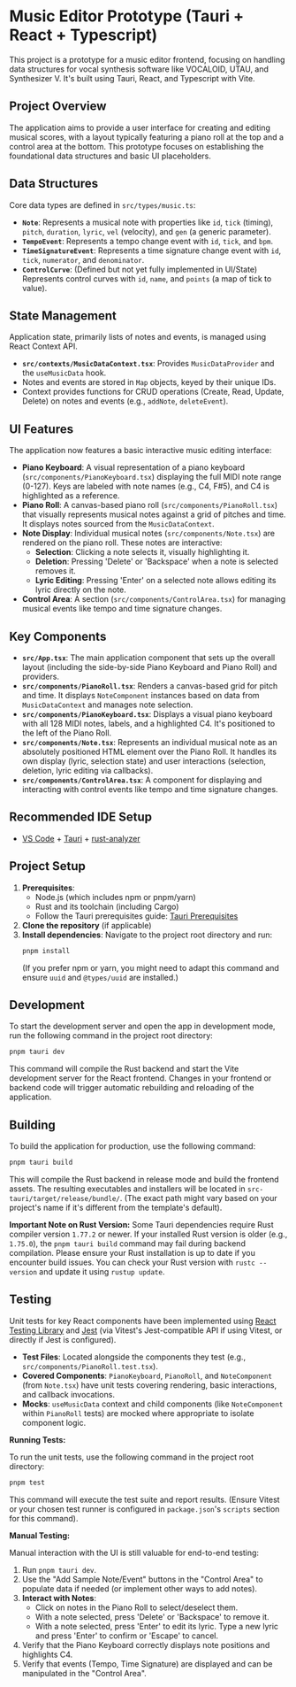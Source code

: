 # Music Editor Prototype (Tauri + React + Typescript)

This project is a prototype for a music editor frontend, focusing on handling data structures for vocal synthesis software like VOCALOID, UTAU, and Synthesizer V. It's built using Tauri, React, and Typescript with Vite.

## Project Overview

The application aims to provide a user interface for creating and editing musical scores, with a layout typically featuring a piano roll at the top and a control area at the bottom. This prototype focuses on establishing the foundational data structures and basic UI placeholders.

## Data Structures

Core data types are defined in `src/types/music.ts`:

*   **`Note`**: Represents a musical note with properties like `id`, `tick` (timing), `pitch`, `duration`, `lyric`, `vel` (velocity), and `gen` (a generic parameter).
*   **`TempoEvent`**: Represents a tempo change event with `id`, `tick`, and `bpm`.
*   **`TimeSignatureEvent`**: Represents a time signature change event with `id`, `tick`, `numerator`, and `denominator`.
*   **`ControlCurve`**: (Defined but not yet fully implemented in UI/State) Represents control curves with `id`, `name`, and `points` (a map of tick to value).

## State Management

Application state, primarily lists of notes and events, is managed using React Context API.
*   **`src/contexts/MusicDataContext.tsx`**: Provides `MusicDataProvider` and the `useMusicData` hook.
*   Notes and events are stored in `Map` objects, keyed by their unique IDs.
*   Context provides functions for CRUD operations (Create, Read, Update, Delete) on notes and events (e.g., `addNote`, `deleteEvent`).

## UI Features

The application now features a basic interactive music editing interface:

*   **Piano Keyboard**: A visual representation of a piano keyboard (`src/components/PianoKeyboard.tsx`) displaying the full MIDI note range (0-127). Keys are labeled with note names (e.g., C4, F#5), and C4 is highlighted as a reference.
*   **Piano Roll**: A canvas-based piano roll (`src/components/PianoRoll.tsx`) that visually represents musical notes against a grid of pitches and time. It displays notes sourced from the `MusicDataContext`.
*   **Note Display**: Individual musical notes (`src/components/Note.tsx`) are rendered on the piano roll. These notes are interactive:
    *   **Selection**: Clicking a note selects it, visually highlighting it.
    *   **Deletion**: Pressing 'Delete' or 'Backspace' when a note is selected removes it.
    *   **Lyric Editing**: Pressing 'Enter' on a selected note allows editing its lyric directly on the note.
*   **Control Area**: A section (`src/components/ControlArea.tsx`) for managing musical events like tempo and time signature changes.

## Key Components

*   **`src/App.tsx`**: The main application component that sets up the overall layout (including the side-by-side Piano Keyboard and Piano Roll) and providers.
*   **`src/components/PianoRoll.tsx`**: Renders a canvas-based grid for pitch and time. It displays `NoteComponent` instances based on data from `MusicDataContext` and manages note selection.
*   **`src/components/PianoKeyboard.tsx`**: Displays a visual piano keyboard with all 128 MIDI notes, labels, and a highlighted C4. It's positioned to the left of the Piano Roll.
*   **`src/components/Note.tsx`**: Represents an individual musical note as an absolutely positioned HTML element over the Piano Roll. It handles its own display (lyric, selection state) and user interactions (selection, deletion, lyric editing via callbacks).
*   **`src/components/ControlArea.tsx`**: A component for displaying and interacting with control events like tempo and time signature changes.

## Recommended IDE Setup

- [VS Code](https://code.visualstudio.com/) + [Tauri](https://marketplace.visualstudio.com/items?itemName=tauri-apps.tauri-vscode) + [rust-analyzer](https://marketplace.visualstudio.com/items?itemName=rust-lang.rust-analyzer)

## Project Setup

1.  **Prerequisites**:
    *   Node.js (which includes npm or pnpm/yarn)
    *   Rust and its toolchain (including Cargo)
    *   Follow the Tauri prerequisites guide: [Tauri Prerequisites](https://tauri.app/v1/guides/getting-started/prerequisites)
2.  **Clone the repository** (if applicable)
3.  **Install dependencies**:
    Navigate to the project root directory and run:
    ```bash
    pnpm install
    ```
    (If you prefer npm or yarn, you might need to adapt this command and ensure `uuid` and `@types/uuid` are installed.)

## Development

To start the development server and open the app in development mode, run the following command in the project root directory:

```bash
pnpm tauri dev
```

This command will compile the Rust backend and start the Vite development server for the React frontend. Changes in your frontend or backend code will trigger automatic rebuilding and reloading of the application.

## Building

To build the application for production, use the following command:

```bash
pnpm tauri build
```

This will compile the Rust backend in release mode and build the frontend assets. The resulting executables and installers will be located in `src-tauri/target/release/bundle/`. (The exact path might vary based on your project's name if it's different from the template's default).

**Important Note on Rust Version:** Some Tauri dependencies require Rust compiler version `1.77.2` or newer. If your installed Rust version is older (e.g., `1.75.0`), the `pnpm tauri build` command may fail during backend compilation. Please ensure your Rust installation is up to date if you encounter build issues. You can check your Rust version with `rustc --version` and update it using `rustup update`.

## Testing

Unit tests for key React components have been implemented using [React Testing Library](https://testing-library.com/docs/react-testing-library/intro/) and [Jest](https://jestjs.io/) (via Vitest's Jest-compatible API if using Vitest, or directly if Jest is configured).

*   **Test Files**: Located alongside the components they test (e.g., `src/components/PianoRoll.test.tsx`).
*   **Covered Components**: `PianoKeyboard`, `PianoRoll`, and `NoteComponent` (from `Note.tsx`) have unit tests covering rendering, basic interactions, and callback invocations.
*   **Mocks**: `useMusicData` context and child components (like `NoteComponent` within `PianoRoll` tests) are mocked where appropriate to isolate component logic.

**Running Tests:**

To run the unit tests, use the following command in the project root directory:

```bash
pnpm test
```
This command will execute the test suite and report results. (Ensure Vitest or your chosen test runner is configured in `package.json`'s `scripts` section for this command).

**Manual Testing:**

Manual interaction with the UI is still valuable for end-to-end testing:

1.  Run `pnpm tauri dev`.
2.  Use the "Add Sample Note/Event" buttons in the "Control Area" to populate data if needed (or implement other ways to add notes).
3.  **Interact with Notes**:
    *   Click on notes in the Piano Roll to select/deselect them.
    *   With a note selected, press 'Delete' or 'Backspace' to remove it.
    *   With a note selected, press 'Enter' to edit its lyric. Type a new lyric and press 'Enter' to confirm or 'Escape' to cancel.
4.  Verify that the Piano Keyboard correctly displays note positions and highlights C4.
5.  Verify that events (Tempo, Time Signature) are displayed and can be manipulated in the "Control Area".
